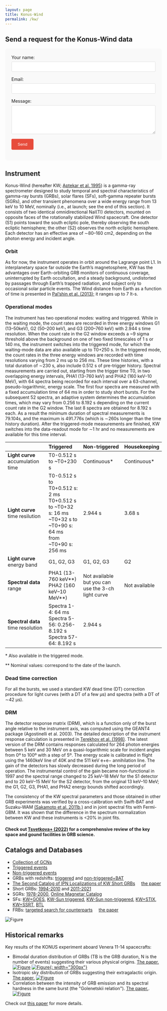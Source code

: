 ```yaml
---
layout: page
title: Konus-Wind
permalink: /kw/
---
```


## Send a request for the Konus-Wind data

<form 
  action="https://formspree.io/f/xwpqozev" 
  method="POST"
  class="contact-form"
>
  <label>
    Your name:
    <input type="text" name="name" required>
  </label>
  
  <label>
    Email:
    <input type="email" name="_replyto" required>
  </label>
  
  <label>
    Message:
    <textarea name="message" rows="5" required></textarea>
  </label>
  
  <input type="hidden" name="_language" value="ru">
  
  <button type="submit">Send</button>
</form>

<style>
  .contact-form {
    max-width: 600px;
    margin: 0 auto;
    padding: 20px;
  background: #f9f9f9;
    border-radius: 8px;
  }
  
  .contact-form label {
    display: block;
    margin-bottom: 15px;
  }
  
  .contact-form input,
  .contact-form textarea {
    width: 100%;
    padding: 8px;
    margin-top: 5px;
    border: 1px solid #ddd;
    border-radius: 4px;
  }
  
  .contact-form button {
    background: #e74c3c;
    color: white;
    padding: 10px 20px;
    border: none;
    border-radius: 4px;
    cursor: pointer;
  }
</style>

## Instrument
Konus-Wind (hereafter KW; [Aptekar et al. 1995](https://ui.adsabs.harvard.edu/abs/1995SSRv...71..265A/abstract)) is a gamma-ray spectrometer designed to study temporal and spectral characteristics of gamma-ray bursts (GRBs), solar flares (SFs), soft-gamma repeater bursts (SGRs), and other transient phenomena over a wide energy range from 13 keV to 10 MeV, nominally (i.e., at launch; see the end of this section). 
It consists of two identical omnidirectional NaI(Tl) detectors, mounted on opposite faces of the rotationally stabilized Wind spacecraft. 
One detector (S1) points toward the south ecliptic pole, thereby observing the south ecliptic hemisphere; the other (S2) observes the north ecliptic hemisphere. 
Each detector has an effective area of ∼80–160 cm2, depending on the photon energy and incident angle.

### Orbit
As for now, the instrument operates in orbit around the Lagrange point L1.
In interplanetary space far outside the Earthʼs magnetosphere, KW has the advantages over Earth-orbiting GRB monitors of continuous coverage, uninterrupted by Earth occultation, and a steady background, undistorted by passages through Earthʼs trapped radiation, and subject only to occasional solar particle events. 
The Wind distance from Earth as a function of time is presented in [Palʼshin et al. (2013);](https://ui.adsabs.harvard.edu/abs/2013ApJS..207...38P/abstract) it ranges up to 7&nbsp;lt-s.

### Operational modes
The instrument has two operational modes: waiting and triggered. 
While in the waiting mode, the count rates are recorded in three energy windows G1 (13–50keV), G2 (50–200 keV), and G3 (200–760 keV) with 2.944 s time resolution. 
When the count rate in the G2 window exceeds a ~9 sigma threshold above the background on one of two fixed timescales of 1 s or 140 ms, the instrument switches into the triggered mode, for which the waiting-mode data are also available up to T0+250 s. 
In the triggered mode, the count rates in the three energy windows are recorded with time resolutions varying from 2 ms up to 256 ms. 
These time histories, with a total duration of ∼230 s, also include 0.512 s of pre-trigger history. 
Spectral measurements are carried out, starting from the trigger time T0, in two overlapping energy intervals, PHA1 (13–760 keV) and PHA2 (160 keV–10 MeV), with 64 spectra being recorded for each interval over a 63-channel, pseudo-logarithmic, energy scale. 
The first four spectra are measured with a fixed accumulation time of 64 ms in order to study short bursts. 
For the subsequent 52 spectra, an adaptive system determines the accumulation times, which may vary from 0.256 to 8.192 s depending on the current count rate in the G2 window. 
The last 8 spectra are obtained for 8.192 s each. 
As a result the minimum duration of spectral measurements is 79.104s, and the maximum is 491.776s (which is ∼260s longer than the time history duration). 
After the triggered-mode measurements are finished, KW switches into the data-readout mode for ∼1 hr and no measurements are available for this time interval.

|                                   |**Triggered**                   |**Non-triggered**| **Housekeeping** |
|:------------------------------------------|:---------------------------------------|:-----------------|:------------|
|**Light curve** accumulation time   |  T0-0.512 s to ~T0+230 s         |Continuous\* |Continuous\*|
|**Light curve** time resilution     |  T0-0.512 s to T0+0.512 s: 2 ms<br>T0+0.512 s to ~T0+32 s: 16 ms<br>~T0+32 s to ~T0+90 s: 64 ms<br>from ~T0+90 s: 256 ms    |  2.944 s     |  3.68 s  |
|**Light curve** energy band        |  G1, G2, G3                      |  G1, G2, G3   |  G2 |
|**Spectral data** range              |  PHA1 (13-760 keV\*\*)<br>PHA2 (160 keV–10 MeV\*\*)  |  Not available<br>but you can use the 3-ch light curve |  Not available |
|**Spectral data** time resolution    |  Spectra 1-4: 64 ms<br>Spectra 5-56: 0.256-8.192 s<br>Spectra 57-64: 8.192 s | 2.944 s| | 

\* Also available in the triggered mode.

\** Nominal values: correspond to the date of the launch.

### Dead time correction
For all the bursts, we used a standard KW dead time (DT) correction procedure for light curves (with a DT of a few μs) and spectra (with a DT of ∼42 μs). 

### DRM
The detector response matrix (DRM), which is a function only of the burst angle relative to the instrument axis, was computed using the GEANT4 package (Agostinelli et al. 2003). 
The detailed description of the instrument response calculation is presented in [Terekhov et al. (1998)](https://ui.adsabs.harvard.edu/abs/1998AIPC..428..894T/abstract). 
The latest version of the DRM contains responses calculated for 264 photon energies between 5 keV and 30 MeV on a quasi-logarithmic scale for incident angles from 0º to 100º with a step of 5º. 
The energy scale is calibrated in flight using the 1460keV line of 40K and the 511 keV e+e− annihilation line. 
The gain of the detectors has slowly decreased during the long period of operation. 
The instrumental control of the gain became non-functional in 1997 and the spectral range changed to 25 keV–18 MeV for the S1 detector and to 20 keV–15 MeV for the S2 detector, from the original 13 keV–10 MeV; the G1, G2, G3, PHA1, and PHA2 energy bounds shifted accordingly.

The consistency of the KW spectral parameters and those obtained in other GRB experiments was verified by a cross-calibration with Swift-BAT and Suzaku-WAM [(Sakamoto et al. 2011b,)](https://ui.adsabs.harvard.edu/abs/2011PASJ...63..215S/abstract) and in joint spectral fits with Fermi-GBM. 
It was shown that the difference in the spectrum normalization between KW and these instruments is <20% in joint fits. 

#### Check out [Tsvetkova+ (2022)](https://ui.adsabs.harvard.edu/abs/2022Univ....8..373T/abstract) for a comprehensive review of the key space and gound facilities in GRB science.

## Catalogs and Databases
- [Collection of GCNs](https://gcn.nasa.gov/circulars?view=index&query=subject%3A%22Konus%22&startDate=&endDate=)
- [Triggered events](http://www.ioffe.ru/LEA/kw/triggers/)
- [Non-triggered events](http://www.ioffe.ru/LEA/kw/wm/)
- GRBs with redshifts: [triggered](http://www.ioffe.ru/LEA/zGRBs/triggered/index.html) and [non-triggered+BAT](http://www.ioffe.ru/LEA/zGRBs/part2/index.html)
- [The Second Catalog of IPN Localizations of KW Short GRBs](http://www.ioffe.ru/LEA/ShortGRBs_IPN/index.html) &nbsp;&nbsp;&nbsp; [the paper](https://ui.adsabs.harvard.edu/abs/2022ApJS..259...34S/abstract)
- Short GRBs: [1994-2010](http://www.ioffe.ru/LEA/shortGRBs/Catalog2/index.html) and [2011-2021](http://www.ioffe.ru/LEA/shortGRBs/Catalog3/index.html)
- SGRs: [1978-2000](http://www.ioffe.ru/LEA/SGR/Catalog/index.html), [Online Magnetar Catalog](https://www.ioffe.ru/LEA/SGR/index.html)
- SFs: [KW+GOES](http://www.ioffe.ru/LEA/Solar/index.html), [KW-Sun triggered](http://www.ioffe.ru/LEA/kwsun/index.html), [KW-Sun non-triggered](http://www.ioffe.ru/LEA/kwsun_waiting/index.html), [KW+STIX](http://www.ioffe.ru/LEA/kw_stix/index.html), [KW+SSRT](http://www.ioffe.ru/LEA/SF_AR/KW-SSRT/index.html), [BTL](http://www.ioffe.ru/LEA/kw/wm/btl/index.html)
- FRBs: [targeted search for counterparts](http://www.ioffe.ru/LEA/FRB/index.html) &nbsp;&nbsp;&nbsp; [the paper](https://ui.adsabs.harvard.edu/abs/2024MNRAS.527.5580R/abstract)

![Figure](assets/images/KW_sc.jpg)

## Historical remarks
Key results of the KONUS experiment aboard Venera 11-14 spacecrafts: 
- Bimodal duration distribution of GRBs (TB is the GRB duration, N is the number of events) suggesting their various physical origins. [The paper.](https://ui.adsabs.harvard.edu/abs/1981Ap%26SS..80....3M/abstract)
    [![Figure](assets/images/Isotropy.png)](https://ui.adsabs.harvard.edu/abs/1981Ap%26SS..80....3M/abstract)
  [![Figure](assets/images/grbfr1.jpeg){: width="300px"}](https://ui.adsabs.harvard.edu/abs/2017ApJ...850..161T/abstract)
- Isotropic sky distribution of GRBs suggesting their extragalactic origin. [The paper.](https://ui.adsabs.harvard.edu/abs/1981Ap%26SS..80....3M/abstract)
    [![Figure](assets/images/Bimodality.png)](https://ui.adsabs.harvard.edu/abs/2019PhyU...62..739A/abstract)
- Correlation between the intensity of GRB emission and its spectral hardness in the same burst (the "Golenetskii relation"). [The paper.](https://ui.adsabs.harvard.edu/abs/1983Natur.306..451G/abstract).
  [![Figure](assets/images/Golenetskii_corr.png)](https://ui.adsabs.harvard.edu/abs/1983Natur.306..451G/abstract)
  
Check out [this paper](https://ui.adsabs.harvard.edu/abs/2019PhyU...62..739A/abstract) for more details.
